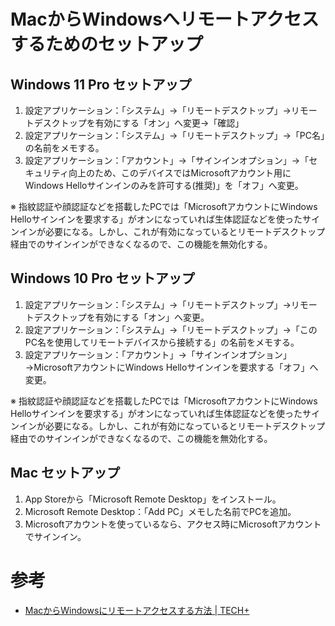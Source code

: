 # MacからWindowsへリモートアクセスするためのセットアップ

## Windows 11 Pro セットアップ

1. 設定アプリケーション：「システム」→「リモートデスクトップ」→リモートデスクトップを有効にする「オン」へ変更→「確認」
2. 設定アプリケーション：「システム」→「リモートデスクトップ」→「PC名」の名前をメモする。
3. 設定アプリケーション：「アカウント」→「サインインオプション」→「セキュリティ向上のため、このデバイスではMicrosoftアカウント用にWindows Helloサインインのみを許可する(推奨)」を「オフ」へ変更。

※ 指紋認証や顔認証などを搭載したPCでは「MicrosoftアカウントにWindows Helloサインインを要求する」がオンになっていれば生体認証などを使ったサインインが必要になる。しかし、これが有効になっているとリモートデスクトップ経由でのサインインができなくなるので、この機能を無効化する。


## Windows 10 Pro セットアップ

1. 設定アプリケーション：「システム」→「リモートデスクトップ」→リモートデスクトップを有効にする「オン」へ変更。
2. 設定アプリケーション：「システム」→「リモートデスクトップ」→「このPC名を使用してリモートデバイスから接続する」の名前をメモする。
3. 設定アプリケーション：「アカウント」→「サインインオプション」→MicrosoftアカウントにWindows Helloサインインを要求する「オフ」へ変更。

※ 指紋認証や顔認証などを搭載したPCでは「MicrosoftアカウントにWindows Helloサインインを要求する」がオンになっていれば生体認証などを使ったサインインが必要になる。しかし、これが有効になっているとリモートデスクトップ経由でのサインインができなくなるので、この機能を無効化する。

## Mac セットアップ

1. App Storeから「Microsoft Remote Desktop」をインストール。
2. Microsoft Remote Desktop：「Add PC」メモした名前でPCを追加。
3. Microsoftアカウントを使っているなら、アクセス時にMicrosoftアカウントでサインイン。

# 参考

- [MacからWindowsにリモートアクセスする方法 \| TECH\+](https://news.mynavi.jp/article/20210809-1930656/)
